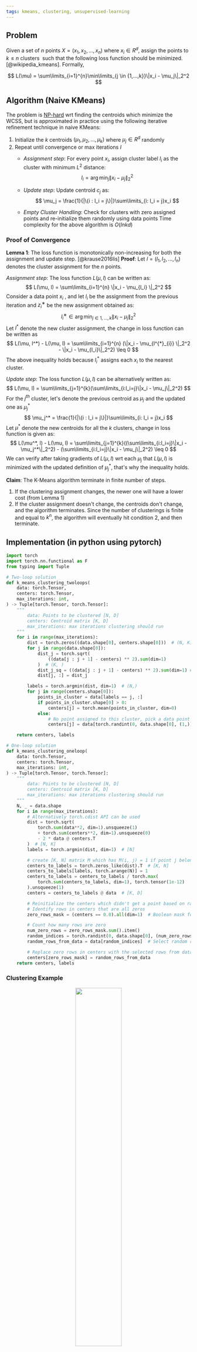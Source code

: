 ```yaml
---
tags: kmeans, clustering, unsupervised-learning
---
```

## Problem
Given a set of $n$ points $X = (x_1, x_2, ..., x_n)$ where $x_i \in R^d$, assign the points to $k \leq n$ clusters  such that the following loss function should be minimized. [@wikipedia_kmeans]. Formally, 

$$
L(\mu) = \sum\limits_{i=1}^{n}\min\limits_{j \in {1,...,k}}\|x_i - \mu_j\|_2^2
$$
## Algorithm (Naive KMeans)
The problem is [NP-hard](https://en.wikipedia.org/wiki/NP-hardness) wrt finding the centroids which minimize the WCSS, but is approximated in practice using the following iterative refinement technique in naive KMeans:

1. Initialize the $k$ centroids $(\mu_1, \mu_2, ..., \mu_k)$ where $\mu_j \in R^d$ randomly
2. Repeat until convergence or max iterations $I$
    - *Assignment step*: For every point $x_i$, assign cluster label $l_i$ as the cluster with minimum $L^2$ distance:
    $$
    l_{i} = \arg\min_{j}\|x_{i} - \mu_j\|_2^2 
    $$
    - *Update step*: Update centroid $c_j$ as:
    $$
    \mu_j = \frac{1}{|\{i : l_i = j\}|}\sum\limits_{i: l_i = j}x_i
    $$

    - *Empty Cluster Handling*: Check for clusters with zero assigned points and re-initialize them randomly using data points
Time complexity for the above algorithm is $O(Inkd)$ 

### Proof of Convergence
**Lemma 1**: The loss function is monotonically non-increasing for both the assignment and update step. [@krause2016lis]
**Proof**: Let $l = (l_1, l_2, ..., l_n)$ denotes the cluster assignment for the $n$ points.

*Assignment step*: The loss function $L(\mu, l)$ can be written as:
$$
    L(\mu, l) = \sum\limits_{i=1}^{n} \|x_i - \mu_{l_i} \|_2^2
$$
Consider a data point $x_i$ , and let $l_i$ be the assignment from the previous iteration and $z^∗_i$ be the new assignment obtained as:
$$
l^∗_i \in \arg \min_{j \in {1,...,k}} \|x_i − \mu_j\|_2^2
$$
Let $l^*$ denote the new cluster assignment, the change in loss function can be written as 
$$
L(\mu, l^*) - L(\mu, l) = \sum\limits_{i=1}^{n} (\|x_i - \mu_{l^{*}_{i}} \|_2^2 - \|x_i - \mu_{l_i}\|_2^2) \leq 0
$$
The above inequality holds because $l^*_i$ assigns each $x_i$ to the nearest cluster.

*Update step*: The loss function $L(\mu, l)$ can be alternatively written as:
$$
L(\mu, l) = \sum\limits_{j=1}^{k}(\sum\limits_{i:l_i=j}\|x_i - \mu_j\|_2^2)
$$
For the $j^{th}$ cluster, let's denote the previous centroid as $\mu_j$ and the updated one as $\mu_j^*$ 
$$
\mu_j^* = \frac{1}{|\{i : l_i = j\}|}\sum\limits_{i: l_i = j}x_i  
$$
Let $\mu^*$ denote the new centroids for all the $k$ clusters, change in loss function is given as:
$$
L(\mu^*, l) - L(\mu, l) = \sum\limits_{j=1}^{k}((\sum\limits_{i:l_i=j}\|x_i - \mu_j^*\|_2^2) - (\sum\limits_{i:l_i=j}\|x_i - \mu_j\|_2^2) \leq 0
$$
We can verify after taking gradients of $L(\mu, l)$ wrt each $\mu_j$ that $L(\mu, l)$ is minimized with the updated definition of $\mu_j^*$, that's why the inequality holds.

**Claim**: The K-Means algorithm terminate in finite number of steps.
1.  If the clustering assignment changes, the newer one will have a lower cost (from Lemma 1)
2. If the cluster assignment doesn't change, the centroids don't change, and the algorithm terminates.
Since the number of clusterings is finite and equal to $k^n$, the algorithm will eventually hit condition 2, and then terminate.
## Implementation (in python using pytorch)

```python
import torch
import torch.nn.functional as F
from typing import Tuple

# Two-loop solution
def k_means_clustering_twoloops(
    data: torch.Tensor,
    centers: torch.Tensor,
    max_iterations: int,
) -> Tuple[torch.Tensor, torch.Tensor]:
    """
        data: Points to be clustered [N, D]
        centers: Centroid matrix [K, D]
        max_iterations: max iterations clustering should run
    """
    for i in range(max_iterations):
        dist = torch.zeros((data.shape[0], centers.shape[0]))  # (N, K)
        for j in range(data.shape[0]):
            dist_j = torch.sqrt(
                ((data[j : j + 1] - centers) ** 2).sum(dim=1)
            )  # (K, )
            dist_j_sq = ((data[j : j + 1] - centers) ** 2).sum(dim=1) # (K, )
            dist[j, :] = dist_j

        labels = torch.argmin(dist, dim=1)  # (N,)
        for j in range(centers.shape[0]):
            points_in_cluster = data[labels == j, :]
            if points_in_cluster.shape[0] > 0:
                centers[j] = torch.mean(points_in_cluster, dim=0)
            else:
                # No point assigned to this cluster, pick a data point arbitraily as center
                centers[j] = data[torch.randint(0, data.shape[0], (1,)), :]

    return centers, labels

# One-loop solution
def k_means_clustering_oneloop(
    data: torch.Tensor,
    centers: torch.Tensor,
    max_iterations: int,
) -> Tuple[torch.Tensor, torch.Tensor]:
    """
        data: Points to be clustered [N, D]
        centers: Centroid matrix [K, D]
        max_iterations: max iterations clustering should run
    """
    N, _ = data.shape
    for i in range(max_iterations):
        # Alternatively torch.cdist API can be used
        dist = torch.sqrt(
            torch.sum(data**2, dim=1).unsqueeze(1)
            + torch.sum(centers**2, dim=1).unsqueeze(0)
            - 2 * data @ centers.T
        )  # [N, K]
        labels = torch.argmin(dist, dim=1)  # [N]

        # create [K, N] matrix M which has M(i, j) = 1 if point j belongs to cluster i, zero otherwise
        centers_to_labels = torch.zeros_like(dist).T  # [K, N]
        centers_to_labels[labels, torch.arange(N)] = 1
        centers_to_labels = centers_to_labels / torch.max(
            torch.sum(centers_to_labels, dim=1), torch.tensor(1e-12)
        ).unsqueeze(1)
        centers = centers_to_labels @ data  # [K, D]

        # Reinitialize the centers which didn't get a point based on random rows from data
        # Identify rows in centers that are all zeros
        zero_rows_mask = (centers == 0.0).all(dim=1)  # Boolean mask for zero rows in centers

        # Count how many rows are zero
        num_zero_rows = zero_rows_mask.sum().item()
        random_indices = torch.randint(0, data.shape[0], (num_zero_rows,))
        random_rows_from_data = data[random_indices]  # Select random rows

        # Replace zero rows in centers with the selected rows from data
        centers[zero_rows_mask] = random_rows_from_data
    return centers, labels

```

### Clustering Example
<div style="text-align: center;" >
  <img src="assets/kmeans_before.png" width="50%">
  <figcaption> Fig 1. Data Points
  </figcaption>
</div>



<div style="text-align: center;" >
  <img src="assets/kmeans_after.png" width="50%">
  <figcaption>Fig 2. KMeans Clustering - One Loop After 100 Iterations
  </figcaption>
</div>


### Run-time comparison

```python
import timeit

# Time the two-loop k-means function
time_two_loops = timeit.timeit(
    lambda: k_means_clustering_twoloops(data, centers, max_iter), number=10
)
print(f"Time taken for two-loop k-means: {time_two_loops:.6f} seconds")

# Time the one-loop k-means function
time_one_loop = timeit.timeit(
    lambda: k_means_clustering_oneloop(data, centers, max_iter), number=10
)
print(f"Time taken for one-loop k-means: {time_one_loop:.6f} seconds")
```

Time taken for two-loop k-means: 41.656580 seconds 
Time taken for one-loop k-means: 0.507115 seconds

Single time version is $\sim 85$ faster than the two-loops version for a small datasets of 100 2-dim points with 10 iterations
## Improved Initialization of Centroids with KMeans++

Naive KMeans initializes the centroids randomly, which could lead to convergence to bad local optimum. Here is an example below:

<div style="text-align: center;" >
  <img src="assets/kmeans_poor_example.png" width="50%">
  <figcaption>Poor clustering example due to bad initialization of centroids
  </figcaption>
</div>

K-Means++ aims to solve the initialization problem, while providing $\Theta(log k)$-competitive accuracy guarantees. The intuition is to select the initial centers which are further apart from each other. The authors provide preliminary resulting demonstrating that KMeans++ leads to both improvements in speed and accuracy in practice. [@arthur2007kmeans].  The algorithm works as follows:

1. Choose an initial center $\mu_1$ uniformly at random from $X$. 
2. Choose the next center $\mu_i$ , selecting $\mu_i = x' \in X$ with probability $\frac{D(x')^2} {\sum\limits_{x \in X} D(x)^2}$, where  $D(x)$ denote the shortest distance from a data point $x'$ to the closest center we have already chosen.
3. Repeat Step 2. until we have chosen a total of k centers. 
4. Proceed as with the standard k-means algorithm.

```python
import torch

def kmeans_pp_initialization(data: torch.Tensor, num_clusters: int) -> torch.Tensor:
    """
    Performs k-means++ initialization.

    Args:
        data: The data points to be clustered [N, D].
        num_clusters: The desired number of clusters (K).

    Returns:
        A tensor of initial cluster centers [K, D].
    """
    n_samples = data.shape[0]
    centers = torch.zeros(num_clusters, data.shape[1], dtype=data.dtype)
    # Choose the first center randomly from the data points
    centers[0] = data[torch.randint(0, n_samples, (1,))]

    for i in range(1, num_clusters):
      distances = torch.min(torch.cdist(data, centers[:i]), dim=1)[0] # [N]
      probabilities = distances / torch.sum(distances)
      cumulative_probabilities = torch.cumsum(probabilities, dim=0) # [N]

      # Generate random number
      rand_val = torch.rand(1)

      # Find the index of the next center based on cumulative probabilities
      next_center_index = torch.searchsorted(cumulative_probabilities, rand_val)
      centers[i] = data[next_center_index]

    return centers
```

Check out the [colab notebook](https://colab.research.google.com/drive/1EKSTa5acLJaR3KMo2CRNZgDWK98W0eTp#scrollTo=wL_sS6g1HK93) for all the code pointers and plots.
## How to select the number of clusters
There are several heuristics to identify the number of clusters $K$ based on Elbow Method, Silhouette Score, cross-validation or Dunn index, either using the KMeans loss $L(\mu)$ or other good of fitness metrics. [@neptune_kmeans]

##  Further Readings
- [Dasgupta Kmeans Handout](https://cseweb.ucsd.edu/~dasgupta/291-geom/kmeans.pdf)
- [GeeksForGeeks KMeans](https://www.geeksforgeeks.org/ml-k-means-algorithm/)
- [Elkan Kmeans - Speed up using triangle inequality](https://cdn.aaai.org/ICML/2003/ICML03-022.pdf)
- [Stanford CS221 KMeans Handout - KMeans Compared with EM Algorithm](https://stanford.edu/~cpiech/cs221/handouts/kmeans.html)
## References